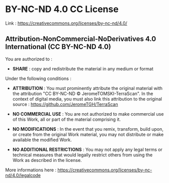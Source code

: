 # BY-NC-ND 4.0 CC License

Link : https://creativecommons.org/licenses/by-nc-nd/4.0/


## Attribution-NonCommercial-NoDerivatives 4.0 International (CC BY-NC-ND 4.0)


You are authorized to :

- **SHARE** : copy and redistribute the material in any medium or format

Under the following conditions :

- **ATTRIBUTION** : You must prominently attribute the original material with the attribution "CC BY-NC-ND © JeromeTOMSKI-TerraScan". In the context of digital media, you must also link this attribution to the original source : https://github.com/JeromeTGH/TerraScan

- **NO COMMERCIAL USE** : You are not authorized to make commercial use of this Work, all or part of the material comprising it.

- **NO MODIFICATIONS** : In the event that you remix, transform, build upon, or create from the original Work material, you may not distribute or make available the modified Work.

- **NO ADDITIONAL RESTRICTIONS** : You may not apply any legal terms or technical measures that would legally restrict others from using the Work as described in the license.


More informations here : https://creativecommons.org/licenses/by-nc-nd/4.0/legalcode

